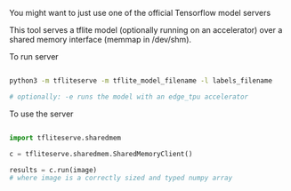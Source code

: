 You might want to just use one of the official Tensorflow model servers

This tool serves a tflite model (optionally running on an accelerator) over
a shared memory interface (memmap in /dev/shm).

To run server
```bash

python3 -m tfliteserve -m tflite_model_filename -l labels_filename

# optionally: -e runs the model with an edge_tpu accelerator
```

To use the server
```python

import tfliteserve.sharedmem

c = tfliteserve.sharedmem.SharedMemoryClient()

results = c.run(image)
# where image is a correctly sized and typed numpy array
```
